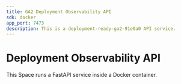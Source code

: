 ```yaml
---
title: GA2 Deployment Observability API
sdk: docker
app_port: 7473
description: This is a deployment-ready-ga2-91e0a0 API service.
---
```


# Deployment Observability API

This Space runs a FastAPI service inside a Docker container.